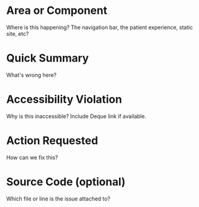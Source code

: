 # Area or Component
Where is this happening? The navigation bar, the patient experience, static site, etc?

# Quick Summary
What's wrong here?

# Accessibility Violation
Why is this inaccessible? Include Deque link if available.

# Action Requested
How can we fix this?

# Source Code (optional)
Which file or line is the issue attached to?

